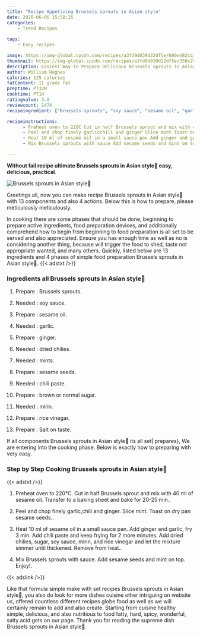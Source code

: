 ```yaml
---
title: "Recipe Appetizing Brussels sprouts in Asian style"
date: 2020-06-06 15:58:26
categories:
    - Trend Recipes
    
tags:
    - Easy recipes

image: https://img-global.cpcdn.com/recipes/a3fd9d039d22df5e/680x482cq70/brussels-sprouts-in-asian-style🤗-recipe-main-photo.jpg
thumbnail: https://img-global.cpcdn.com/recipes/a3fd9d039d22df5e/350x250cq70/brussels-sprouts-in-asian-style🤗-recipe-main-photo.jpg
description: Easiest Way to Prepare Delicious Brussels sprouts in Asian style with 13 ingredients and 4 stages of easy cooking.
author: William Hughes
calories: 125 calories
fatContent: 11 grams fat
preptime: PT32M
cooktime: PT1H
ratingvalue: 3.9
reviewcount: 1474
recipeingredient: ["Brussels sprouts", "soy sauce", "sesame oil", "garlic", "ginger", "dried chilies", "mints", "sesame seeds", "chili paste", "brown or normal sugar", "mirin", "rice vinegar", "Salt on taste"]

recipeinstructions: 
      - Preheat oven to 220C Cut in half Brussels sprout and mix with 40 ml of sesame oil Transfer to a baking sheet and bake for 2025 min 
      - Peel and chop finely garlicchili and ginger Slice mint Toast on dry pan sesame seeds 
      - Heat 10 ml of sesame oil in a small sauce pan Add ginger and garlic fry 3 min Add chili paste and keep frying for 2 more minutes Add dried chilies sugar soy sauce mirin and rice vinegar and let the mixture simmer until thickened Remove from heat 
      - Mix Brussels sprouts with sauce Add sesame seeds and mint on top Enjoy

---
```




**Without fail recipe ultimate Brussels sprouts in Asian style🤗 easy, delicious, practical**. 


![Brussels sprouts in Asian style🤗](https://img-global.cpcdn.com/recipes/a3fd9d039d22df5e/680x482cq70/brussels-sprouts-in-asian-style🤗-recipe-main-photo.jpg "Brussels sprouts in Asian style🤗")




Greetings all, now you can make recipe Brussels sprouts in Asian style🤗 with 13 components and also 4 actions. Below this is how to prepare, please meticulously meticulously.

In cooking there are some phases that should be done, beginning to prepare active ingredients, food preparation devices, and additionally comprehend how to begin from beginning to food preparation is all set to be served and also appreciated. Ensure you has enough time as well as no is considering another thing, because will trigger the food to shed, taste not appropriate wanted, and many others. Quickly, listed below are 13 ingredients and 4 phases of simple food preparation Brussels sprouts in Asian style🤗.
{{< adstxt />}}

### Ingredients all Brussels sprouts in Asian style🤗


1. Prepare  : Brussels sprouts.

1. Needed  : soy sauce.

1. Prepare  : sesame oil.

1. Needed  : garlic.

1. Prepare  : ginger.

1. Needed  : dried chilies.

1. Needed  : mints.

1. Prepare  : sesame seeds.

1. Needed  : chili paste.

1. Prepare  : brown or normal sugar.

1. Needed  : mirin.

1. Prepare  : rice vinegar.

1. Prepare  : Salt on taste.



If all components Brussels sprouts in Asian style🤗 its all set| prepares}, We are entering into the cooking phase. Below is exactly how to preparing with very easy.

### Step by Step Cooking Brussels sprouts in Asian style🤗

{{< adstxt />}}


1. Preheat oven to 220°C. Cut in half Brussels sprout and mix with 40 ml of sesame oil. Transfer to a baking sheet and bake for 20-25 min..



1. Peel and chop finely garlic,chili and ginger. Slice mint. Toast on dry pan sesame seeds..



1. Heat 10 ml of sesame oil in a small sauce pan. Add ginger and garlic, fry 3 min. Add chili paste and keep frying for 2 more minutes. Add dried chilies, sugar, soy sauce, mirin, and rice vinegar and let the mixture simmer until thickened. Remove from heat..



1. Mix Brussels sprouts with sauce. Add sesame seeds and mint on top. Enjoy!.





{{< adslink />}}

Like that formula simple make with set recipes Brussels sprouts in Asian style🤗, you also do look for more dishes cuisine other intriguing on website us, offered countless different recipes globe food as well as we will certainly remain to add and also create. Starting from cuisine healthy simple, delicious, and also nutritious to food fatty, hard, spicy, wonderful, salty acid gets on our page. Thank you for reading the supreme dish Brussels sprouts in Asian style🤗.
